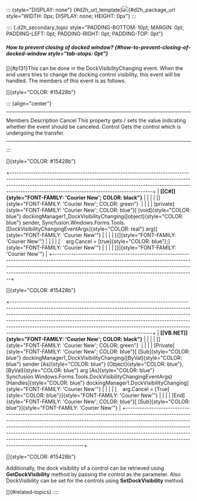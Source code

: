 ::: {style="DISPLAY: none"}
[](ms-xhelp:///?Id=d2h_url_template){#d2h_url_template}![](!package_url!){#d2h_package_url style="WIDTH: 0px; DISPLAY: none; HEIGHT: 0px"}
:::

:::: {.d2h_secondary_topic style="PADDING-BOTTOM: 10pt; MARGIN: 0pt; PADDING-LEFT: 0pt; PADDING-RIGHT: 0pt; PADDING-TOP: 0pt"}
##### How to prevent closing of docked window? {#how-to-prevent-closing-of-docked-window style="tab-stops: 0pt"}

[]{#p131}This can be done in the DockVisibilityChanging event. When the end users tries to change the docking control visibility, this event will be handled. The members of this event is as follows.

[]{style="COLOR: #15428b"} 

::: {align="center"}
  --------- --------------------------------------------------------------------------------------
  Members   Description
  Cancel    This property gets / sets the value indicating whether the event should be canceled.
  Control   Gets the control which is undergoing the transfer.
  --------- --------------------------------------------------------------------------------------
:::

[]{style="COLOR: #15428b"} 

+------------------------------------------------------------------------------------------------------------------------------------------------------------------------------------------------------------------------------------------------------------------------------------------------------+
| **[\[C#\]]{style="FONT-FAMILY: 'Courier New'; COLOR: black"}**                                                                                                                                                                                                                                       |
|                                                                                                                                                                                                                                                                                                      |
| []{style="FONT-FAMILY: 'Courier New'; COLOR: green"}                                                                                                                                                                                                                                                 |
|                                                                                                                                                                                                                                                                                                      |
| [private]{style="FONT-FAMILY: 'Courier New'; COLOR: blue"}[ [void]{style="COLOR: blue"} dockingManager1_DockVisibilityChanging([object]{style="COLOR: blue"} sender, Syncfusion.Windows.Forms.Tools.[DockVisibilityChangingEventArgs]{style="COLOR: teal"} arg)]{style="FONT-FAMILY: 'Courier New'"} |
|                                                                                                                                                                                                                                                                                                      |
| [{]{style="FONT-FAMILY: 'Courier New'"}                                                                                                                                                                                                                                                              |
|                                                                                                                                                                                                                                                                                                      |
| [    arg.Cancel = [true]{style="COLOR: blue"};]{style="FONT-FAMILY: 'Courier New'"}                                                                                                                                                                                                                  |
|                                                                                                                                                                                                                                                                                                      |
| [}]{style="FONT-FAMILY: 'Courier New'"}                                                                                                                                                                                                                                                              |
+------------------------------------------------------------------------------------------------------------------------------------------------------------------------------------------------------------------------------------------------------------------------------------------------------+

[]{style="COLOR: #15428b"} 

+------------------------------------------------------------------------------------------------------------------------------------------------------------------------------------------------------------------------------------------------------------------------------------------------------------------------------------------------------------------------------------------------------------------------------------------------------------------+
| **[\[VB.NET\]]{style="FONT-FAMILY: 'Courier New'; COLOR: black"}**                                                                                                                                                                                                                                                                                                                                                                                               |
|                                                                                                                                                                                                                                                                                                                                                                                                                                                                  |
| []{style="FONT-FAMILY: 'Courier New'; COLOR: green"}                                                                                                                                                                                                                                                                                                                                                                                                             |
|                                                                                                                                                                                                                                                                                                                                                                                                                                                                  |
| [Private]{style="FONT-FAMILY: 'Courier New'; COLOR: blue"}[ [Sub]{style="COLOR: blue"} dockingManager1_DockVisibilityChanging([ByVal]{style="COLOR: blue"} sender [As]{style="COLOR: blue"} [Object]{style="COLOR: blue"}, [ByVal]{style="COLOR: blue"} arg [As]{style="COLOR: blue"} Syncfusion.Windows.Forms.Tools.DockVisibilityChangingEventArgs) [Handles]{style="COLOR: blue"} dockingManager1.DockVisibilityChanging]{style="FONT-FAMILY: 'Courier New'"} |
|                                                                                                                                                                                                                                                                                                                                                                                                                                                                  |
| [    arg.Cancel = [True]{style="COLOR: blue"}]{style="FONT-FAMILY: 'Courier New'"}                                                                                                                                                                                                                                                                                                                                                                               |
|                                                                                                                                                                                                                                                                                                                                                                                                                                                                  |
| [End]{style="FONT-FAMILY: 'Courier New'; COLOR: blue"}[ [Sub]{style="COLOR: blue"}]{style="FONT-FAMILY: 'Courier New'"}                                                                                                                                                                                                                                                                                                                                          |
+------------------------------------------------------------------------------------------------------------------------------------------------------------------------------------------------------------------------------------------------------------------------------------------------------------------------------------------------------------------------------------------------------------------------------------------------------------------+

[]{style="COLOR: #15428b"} 

Additionally, the dock visibility of a control can be retrieved using **GetDockVisibility** method by passing the control as the parameter. Also DockVisibility can be set for the controls using **SetDockVisibility** method.

[]{#related-topics}
::::
